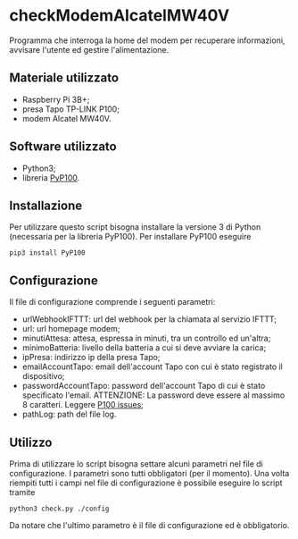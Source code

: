 # checkModemAlcatelMW40V
 Programma che interroga la home del modem per recuperare informazioni, avvisare l'utente ed gestire l'alimentazione.

## Materiale utilizzato
 - Raspberry Pi 3B+;
 - presa Tapo TP-LINK P100;
 - modem Alcatel MW40V.

## Software utilizzato
 - Python3;
 - libreria [PyP100](https://github.com/fishbigger/TapoP100).

## Installazione
Per utilizzare questo script bisogna installare la versione 3 di Python (necessaria per la libreria PyP100).
Per installare PyP100 eseguire
```
pip3 install PyP100
```

## Configurazione
Il file di configurazione comprende i seguenti parametri:
 - urlWebhookIFTTT: url del webhook per la chiamata al servizio IFTTT;
 - url: url homepage modem;
 - minutiAttesa: attesa, espressa in minuti, tra un controllo ed un'altra;
 - minimoBatteria: livello della batteria a cui si deve avviare la carica;
 - ipPresa: indirizzo ip della presa Tapo;
 - emailAccountTapo: email dell'account Tapo con cui è stato registrato il dispositivo;
 - passwordAccountTapo: password dell'account Tapo di cui è stato specificato l'email. ATTENZIONE: La password deve essere al massimo 8 caratteri. Leggere [P100 issues](https://github.com/fishbigger/TapoP100/issues);
 - pathLog: path del file log.

## Utilizzo
Prima di utilizzare lo script bisogna settare alcuni parametri nel file di configurazione. I parametri sono tutti obbligatori (per il momento). Una volta riempiti tutti i campi nel file di configurazione è possibile eseguire lo script tramite
```
python3 check.py ./config
```
Da notare che l'ultimo parametro è il file di configurazione ed è obbligatorio.
